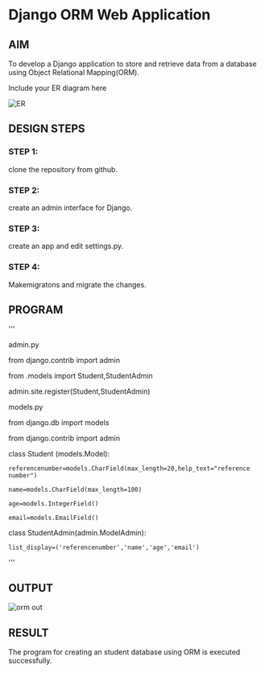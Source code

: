 # Django ORM Web Application

## AIM
To develop a Django application to store and retrieve data from a database using Object Relational Mapping(ORM).


Include your ER diagram here

![ER](https://user-images.githubusercontent.com/123856724/233130720-8ce441ec-f844-43e9-832e-17ac27418d24.png)

## DESIGN STEPS

### STEP 1:
clone the repository from github.

### STEP 2:
create an admin interface for Django.

### STEP 3:
create an app and edit settings.py.

### STEP 4:
Makemigratons and migrate the changes.

## PROGRAM
'''

admin.py 

from django.contrib import admin

from .models import Student,StudentAdmin

admin.site.register(Student,StudentAdmin)

models.py

from django.db import models

from django.contrib import admin



class Student (models.Model):

    referencenumber=models.CharField(max_length=20,help_text="reference number")
    
    name=models.CharField(max_length=100)
    
    age=models.IntegerField()
    
    email=models.EmailField()


class StudentAdmin(admin.ModelAdmin):

    list_display=('referencenumber','name','age','email')
'''    

## OUTPUT

![orm out](https://user-images.githubusercontent.com/123856724/233130918-152c50eb-abb4-442c-9f82-746bd3cdda8c.png)

## RESULT
The program for creating an student database using ORM is executed successfully.
